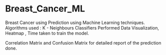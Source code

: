 # Breast_Cancer_ML

Breast Cancer using Prediction using Machine Learning techniques.
Algorithms used : K - Neighbours Classifiers
Performed Data Visualization, Heatmap , Time taken to train the model.

Correlation Matrix and Confusion Matrix for detailed report of the prediction done.
